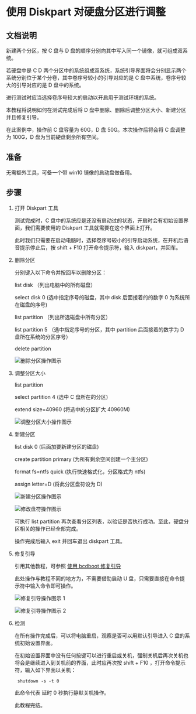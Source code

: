# 使用 Diskpart 对硬盘分区进行调整

## 文档说明

新建两个分区，按 C 盘与 D 盘的顺序分别向其中写入同一个镜像，就可组成双系统。

若硬盘中是 C D 两个分区中的系统组成双系统，系统引导界面将会分别显示两个系统分别位于某个分卷，其中卷序号较小的引导对应的是 C  盘中系统，卷序号较大的引导对应的是 D 盘中的系统。

进行测试时应当选择卷序号较大的启动以开启用于测试环境的系统。

本教程将说明如何在测试完成后将 D 盘中删除、删除后调整分区大小、新建分区并且修复引导。

在此案例中，操作前 C 盘容量为 60G，D 盘 50G。本次操作后将会将 C 盘调整为 100G，D 盘为当前硬盘剩余所有空间。

## 准备
无需额外工具，可备一个带 win10 镜像的启动盘做备用。

## 步骤

1. 打开 Diskpart 工具

    测试完成时，C 盘中的系统应是还没有启动过的状态，开启时会有初始设置界面，我们需要使用的 Diskpart 工具就需要在这个界面上打开。

    此时我们只需要在启动电脑时，选择卷序号较小的引导启动系统，在开机后语音提示停止后，按 shift + F10 打开命令提示符，输入 diskpart，并回车。

2. 删除分区

    分别键入以下命令并按回车以删除分区：

    list disk    （列出电脑中的所有磁盘）

    select disk 0 (选中指定序号的磁盘，其中 disk 后面接着的的数字 0 为系统所在磁盘的序号)

    list partition    （列出所选磁盘中所有分区）

    list partition 5 （选中指定序号的分区，其中 partition 后面接着的数字为 D 盘所在系统的分区序号）

    delete partition

    ![删除分区操作图示](https://github.com/oh1h0ney/Git-Book-Library/blob/master/Windows/modify-disk-partition-with-diskpart/deletePartition.png)

3. 调整分区大小

    list partition 

    select partition  4  (选中 C 盘所在的分区)

    extend size=40960  (将选中的分区扩大 40960M)

    ![调整分区大小操作图示](https://github.com/oh1h0ney/Git-Book-Library/blob/master/Windows/modify-disk-partition-with-diskpart/extendPartition.png)

4. 新建分区

    list disk 0 (后面加要新建分区的磁盘)

    create partition primary (为所有剩余空间创建一个主分区)

    format fs=ntfs quick (执行快速格式化，分区格式为 ntfs)

    assign letter=D    (将此分区盘符设为 D)

    ![新建分区操作图示](https://github.com/oh1h0ney/Git-Book-Library/blob/master/Windows/modify-disk-partition-with-diskpart/createPartition.png)

    ![修改盘符操作图示](https://github.com/oh1h0ney/Git-Book-Library/blob/master/Windows/modify-disk-partition-with-diskpart/assignLetter.png)

    可执行 list partition 再次查看分区列表，以验证是否执行成功。至此，硬盘分区相关的操作已经全部完成。
    
    操作完成后输入 exit 并回车退出 diskpart 工具。

5. 修复引导

    引用其他教程，可参照 [使用 bcdboot 修复引导](https://github.com/oh1h0ney/Git-Book-Library/blob/master/Windows/repair-boot-menu-with-bcdboot.md)

    此处操作与教程不同的地方为，不需要借助启动 U 盘，只需要直接在命令提示符中输入命令即可操作。

    ![修复引导操作图示 1](https://github.com/oh1h0ney/Git-Book-Library/blob/master/Windows/modify-disk-partition-with-diskpart/bcdboot.png)

    ![修复引导操作图示 2](https://github.com/oh1h0ney/Git-Book-Library/blob/master/Windows/modify-disk-partition-with-diskpart/bcdboot1.png)

6. 检测

    在所有操作完成后，可以将电脑重启，观察是否可以用默认引导进入 C 盘的系统初始设置界面。

    在初始设置界面中没有任何按键可以进行重启或关机，强制关机后再次关机也将会是继续进入到关机前的界面，此时应再次按 shift + F10 ，打开命令提示符，输入如下界面以关机：

        shutdown -s -t 0

    此命令代表 延时 0 秒执行静默关机操作。

    此教程完结。